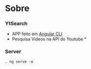 # Sobre

### YtSearch
* APP feito em [Angular CLI](https://github.com/angular/angular-cli) 
* Pesquisa Videos na API do Youtube *

### Server
    . ng serve -o


